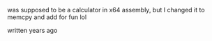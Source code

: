 was supposed to be a calculator in x64 assembly, but I changed it to memcpy and add for fun lol

written years ago
